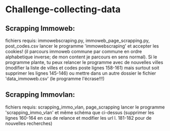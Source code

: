 # Challenge-collecting-data



## Scrapping Immoweb:
fichiers requis: immowebscraping.py, immoweb_page_scrapping.py, post_codes.csv
lancer le programme 'immowebscraping' et accepter les cookies! (il parcours immoweb commune par commune en ordre alphabetique inverse; de mon content je parcours en sens normal).
Si le programme plante, tu peux relancer le programme avec de nouvelles villes (modifier la liste de villes et codes poste lignes 158-161) mais surtout soit supprimer les lignes 145-146) ou mettre dans un autre dossier le fichier 'data_immoweb.csv' (le programme l'écrase!!!)


## Scrapping Immovlan:
fichiers requis: scrapping_immo_vlan, page_scrapping
lancer le programme 'scrapping_immo_vlan' et même schéma que ci-dessus (supprimer les lignes 160-164 en cas de relance et modifier les url l. 181-182 pour de nouvelles recherches)

